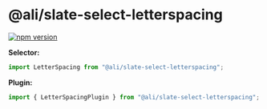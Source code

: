# @ali/slate-select-letterspacing

[![npm version](https://badge.fury.io/js/%40canner%2Fslate-select-letterspacing.svg)](https://badge.fury.io/js/%40canner%2Fslate-select-letterspacing)

**Selector:**

```js
import LetterSpacing from "@ali/slate-select-letterspacing";
```

**Plugin:**

```js
import { LetterSpacingPlugin } from "@ali/slate-select-letterspacing";
```
